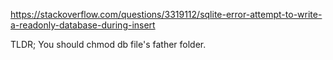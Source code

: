 https://stackoverflow.com/questions/3319112/sqlite-error-attempt-to-write-a-readonly-database-during-insert

TLDR; You should chmod db file's father folder.
